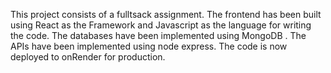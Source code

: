 This project consists of a fulltsack assignment. The frontend has been built using React as the Framework and Javascript as the language for writing the code. The databases have been implemented using MongoDB . The APIs have been implemented using node express. The code is now deployed to onRender for production.

